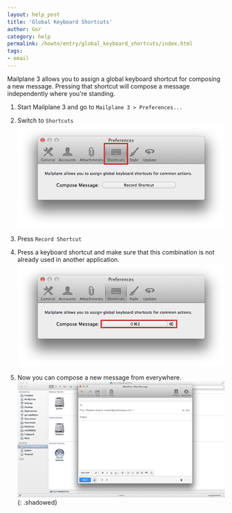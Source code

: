 ```yaml
---
layout: help_post
title: 'Global Keyboard Shortcuts'
author: Gor
category: help
permalink: /howto/entry/global_keyboard_shortcuts/index.html
tags:
- email
---
```


Mailplane 3 allows you to assign a global keyboard shortcut for composing a new message. Pressing that shortcut will compose a message independently where you're standing.

1. Start Mailplane 3 and go to `Mailplane 3 > Preferences...`

2. Switch to `Shortcuts`<br/>
	![screen1](/assets/howto/2013-11-14-global_keyboard_shortcuts/screen1.png)

3. Press `Record Shortcut`

5. Press a keyboard shortcut and make sure that this combination is not already used in another application.<br/>
	![screen2](/assets/howto/2013-11-14-global_keyboard_shortcuts/screen2.png)

6. Now you can compose a new message from everywhere.<br/>
	![screen3](/assets/howto/2013-11-14-global_keyboard_shortcuts/screen3.png){: .shadowed}
